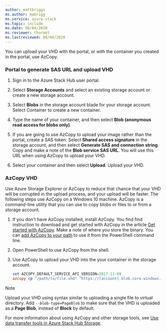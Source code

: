```yaml
---
author: mattbriggs
ms.author: mabrigg
ms.service: azure-stack
ms.topic: include
ms.date: 08/04/2020
ms.reviewer: thoroet
ms.lastreviewed: 08/04/2020
---
```


You can upload your VHD with the portal, or with the container you created in the portal, use AzCopy.

### Portal to generate SAS URL and upload VHD

1. Sign in to the Azure Stack Hub user portal.

2. Select **Storage Accounts** and select an existing storage account or create a new storage account.

3. Select **Blobs** in the storage account blade for your storage account. Select Container to create a new container.

4. Type the name of your container, and then select **Blob (anonymous read access for blobs only)**.

5. If you are going to use AzCopy to upload your image rather than the portal, create a SAS token. Select **Shared access signature** in the storage account, and then select **Generate SAS and connection string**. Copy and make a note of the **Blob service SAS URL**. You will use this URL when using AzCopy to upload your VHD.

6. Select your container and then select **Upload**. Upload your VHD.

### AzCopy VHD

Use Azure Storage Explorer or AzCopy to reduce that chance that your VHD will be corrupted in the upload process, and your upload will be faster. The following steps use AzCopy on a Windows 10 machine. AzCopy is a command-line utility that you can use to copy blobs or files to or from a storage account.

1. If you don't have AzCopy installed, install AzCopy. You find find instruction to download and get started with AzCopy in the article [Get started with AzCopy](/azure/storage/common/storage-use-azcopy-v10). Make a note of where you store the binary. You can [add AzCopy to your path](https://www.architectryan.com/2018/03/17/add-to-the-path-on-windows-10/) to use it from the PowerShell command line.

2. Open PowerShell to use AzCopy from the shell.

3. Use AzCopy to upload your VHD into the your container in the storage account.

    ```powershell  
    set AZCOPY_DEFAULT_SERVICE_API_VERSION=2017-11-09
    azcopy cp "/path/to/file.vhd" "https://[account].blob.core.windows.net/[container]/[path/to/blob]?[SAS] --blob-type=PageBlob
    ```

> [!NOTE]  
> Upload your VHD using syntax similar to uploading a single file to virtual directory. Add `--blob-type=PageBlob` to make sure that the VHD is uploaded as a **Page Blob**, instead of **Block** by default.

For more information about using AzCopy and other storage tools, see [Use data transfer tools in Azure Stack Hub Storage](../user/azure-stack-storage-transfer.md).
